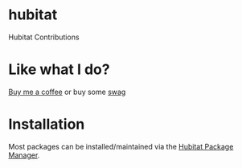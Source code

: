 # hubitat
Hubitat Contributions

# Like what I do?

[Buy me a coffee](https://www.buymeacoffee.com/brianwilson) or buy some [swag](https://www.etsy.com/shop/CronologicalConcepts)

# Installation

Most packages can be installed/maintained via the [Hubitat Package Manager](https://github.com/dcmeglio/hubitat-packagemanager). 
